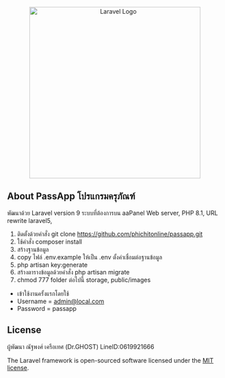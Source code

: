 <p align="center"><a href="https://laravel.com" target="_blank"><img src="https://raw.githubusercontent.com/laravel/art/master/logo-lockup/5%20SVG/2%20CMYK/1%20Full%20Color/laravel-logolockup-cmyk-red.svg" width="400" alt="Laravel Logo"></a></p>

## About PassApp โปรแกรมครุภัณฑ์

พัฒนาด้วย Laravel version 9
ระบบที่ต้องการบน aaPanel Web server, PHP 8.1, URL rewrite laravel5,

1. ติดตั้งด้วยคำสั่ง git clone https://github.com/phichitonline/passapp.git
2. ใช้คำสั่ง composer install
3. สร้างฐานข้อมูล
4. copy ไฟล์ .env.example ให้เป็น .env ตั้งค่าเชื่อมต่อฐานข้อมูล
5. php artisan key:generate
6. สร้างตารางข้อมูลด้วยคำสั่ง php artisan migrate
7. chmod 777 folder ต่อไปนี้ storage, public/images

- เข้าใช้งานครั้งแรกโดยใช้
- Username = admin@local.com
- Password = passapp

## License

ผู้พัฒนา ณัฐพงศ์ เครือเทศ (Dr.GHOST) LineID:0619921666

The Laravel framework is open-sourced software licensed under the [MIT license](https://opensource.org/licenses/MIT).
